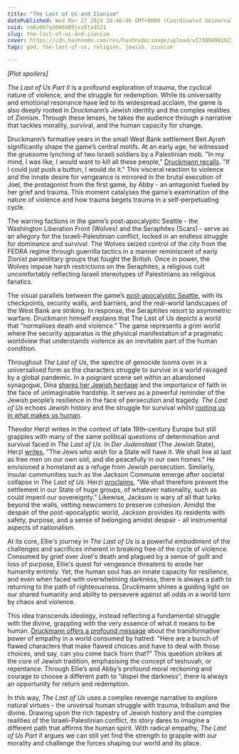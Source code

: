 ```yaml
---
title: "The Last of Us and Zionism"
datePublished: Wed Mar 27 2024 20:46:46 GMT+0000 (Coordinated Universal Time)
cuid: cm6v067qd000409jsa5txd521
slug: the-last-of-us-and-zionism
cover: https://cdn.hashnode.com/res/hashnode/image/upload/v1738949816231/61b80d2f-8397-4267-931f-6b5adbff1b06.jpeg
tags: god, the-last-of-us, religion, jewish, zionism

---
```


*\[Plot spoilers\]*

*The Last of Us Part II* is a profound exploration of trauma, the cyclical nature of violence, and the struggle for redemption. While its universality and emotional resonance have led to its widespread acclaim, the game is also deeply rooted in Druckmann’s Jewish identity and the complex realities of Zionism. Through these lenses, he takes the audience through a narrative that tackles morality, survival, and the human capacity for change.

Druckmann’s formative years in the small West Bank settlement Beit Ayreh significantly shape the game’s central motifs. At an early age, he witnessed the gruesome lynching of two Israeli soldiers by a Palestinian mob. "In my mind, I was like, I would want to kill all these people," [Druckmann recalls](https://www.eurogamer.net/a-spoiler-heavy-interview-with-the-last-of-us-part-2-director-neil-druckmann). "If I could just push a button, I would do it." This visceral reaction to violence and the innate desire for vengeance is mirrored in the brutal execution of Joel, the protagonist from the first game, by Abby - an antagonist fueled by her grief and trauma. This moment catalyses the game’s examination of the nature of violence and how trauma begets trauma in a self-perpetuating cycle.

The warring factions in the game’s post-apocalyptic Seattle - the Washington Liberation Front (Wolves) and the Seraphites (Scars) - serve as an allegory for the Israeli-Palestinian conflict, locked in an endless struggle for dominance and survival. The Wolves seized control of the city from the FEDRA regime through guerrilla tactics in a manner reminiscent of early Zionist paramilitary groups that fought the British. Once in power, the Wolves impose harsh restrictions on the Seraphites, a religious cult uncomfortably reflecting Israeli stereotypes of Palestinians as religious fanatics.

The visual parallels between the game’s [post-apocalyptic Seattle](https://www.vice.com/en/article/bv8da4/the-not-so-hidden-israeli-politics-of-the-last-of-us-part-ii), with its checkpoints, security walls, and barriers, and the real-world landscapes of the West Bank are striking. In response, the Seraphites resort to asymmetric warfare. Druckmann himself explains that The Last of Us depicts a world that “normalises death and violence.” The game represents a grim world where the security apparatus is the physical manifestation of a pragmatic worldview that understands violence as an inevitable part of the human condition.

Throughout *The Last of Us*, the spectre of genocide looms over in a universalised form as the characters struggle to survive in a world ravaged by a global pandemic. In a poignant scene set within an abandoned synagogue, Dina [shares her Jewish heritage](https://jewishcurrents.org/the-politics-of-the-last-of-us) and the importance of faith in the face of unimaginable hardship. It serves as a powerful reminder of the Jewish people’s resilience in the face of persecution and tragedy. *The Last of Us* echoes Jewish history and the struggle for survival whilst [rooting us in what makes us human](https://www.washingtonpost.com/video-games/2020/06/26/last-us-part-ii-points-toward-more-honest-portrayal-religion-gaming/).

Theodor Herzl writes in the context of late 19th-century Europe but still grapples with many of the same political questions of determination and survival faced in *The Last of Us*. In *Der Judenstaat* (The Jewish State), Herzl [writes](https://www.hebrew4christians.com/Holidays/Spring_Holidays/Herzl_Day/herzl_day.html), "The Jews who wish for a State will have it. We shall live at last as free men on our own soil, and die peacefully in our own homes." He envisioned a homeland as a refuge from Jewish persecution. Similarly, insular communities such as the Jackson Commune emerge after societal collapse in *The Last of Us*. Herzl [proclaims](https://www.gutenberg.org/files/25282/25282-h/25282-h.htm), "We shall therefore prevent the settlement in our State of huge groups, of whatever nationality, such as could imperil our sovereignty." Likewise, Jackson is wary of all that lurks beyond the walls, vetting newcomers to preserve cohesion. Amidst the despair of the post-apocalyptic world, Jackson provides its residents with safety, purpose, and a sense of belonging amidst despair - all instrumental aspects of nationalism.

At its core, Ellie's journey in *The Last of Us* is a powerful embodiment of the challenges and sacrifices inherent in breaking free of the cycle of violence. Consumed by grief over Joel's death and plagued by a sense of guilt and loss of purpose, Ellie's quest for vengeance threatens to erode her humanity entirely. Yet, the human soul has an innate capacity for resilience, and even when faced with overwhelming darkness, there is always a path to returning to the path of righteousness. Druckmann shines a guiding light on our shared humanity and ability to persevere against all odds in a world torn by chaos and violence.

This idea transcends ideology, instead reflecting a fundamental struggle with the divine, grappling with the very essence of what it means to be human. [Druckmann offers a profound message](https://www.eurogamer.net/a-spoiler-heavy-interview-with-the-last-of-us-part-2-director-neil-druckmann) about the transformative power of empathy in a world consumed by hatred: "Here are a bunch of flawed characters that make flawed choices and have to deal with those choices, and say, can you come back from that?" This question strikes at the core of Jewish tradition, emphasising the concept of teshuvah, or repentance. Through Ellie’s and Abby’s profound moral reckoning and courage to choose a different path to “dispel the darkness”, there is always an opportunity for return and redemption.

In this way, *The Last of Us* uses a complex revenge narrative to explore natural virtues - the universal human struggle with trauma, tribalism and the divine. Drawing upon the rich tapestry of Jewish history and the complex realities of the Israeli-Palestinian conflict, its story dares to imagine a different path that affirms the human spirit. With radical empathy, *The Last of Us Part II* argues we can still yet find the strength to grapple with our morality and challenge the forces shaping our world and its place.